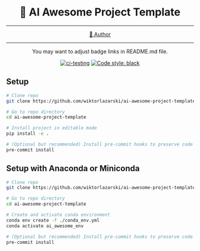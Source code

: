 <div align="center">

# 🤖 AI Awesome Project Template

______________________________________________________________________

<p align="center">
  <a href="https://github.com/wiktorlazarski">👋 Author</a>
</p>

______________________________________________________________________

You may want to adjust badge links in README.md file.

[![ci-testing](https://github.com/wiktorlazarski/ai-awesome-project-template/actions/workflows/ci-testing.yml/badge.svg?branch=master&event=push)](https://github.com/wiktorlazarski/ai-awesome-project-template/actions/workflows/ci-testing.yml)
[![Code style: black](https://img.shields.io/badge/code%20style-black-000000.svg)](https://github.com/psf/black)

</div>


## Setup
```bash
# Clone repo
git clone https://github.com/wiktorlazarski/ai-awesome-project-template.git

# Go to repo directory
cd ai-awesome-project-template

# Install project in editable mode
pip install -e .

# (Optional but recommended) Install pre-commit hooks to preserve code format consistency
pre-commit install
```

## Setup with Anaconda or Miniconda
```bash
# Clone repo
git clone https://github.com/wiktorlazarski/ai-awesome-project-template.git

# Go to repo directory
cd ai-awesome-project-template

# Create and activate conda environment
conda env create -f ./conda_env.yml
conda activate ai_awesome_env

# (Optional but recommended) Install pre-commit hooks to preserve code format consistency
pre-commit install
```
